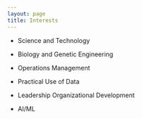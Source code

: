 ```yaml
---
layout: page
title: Interests
---
```


* Science and Technology

* Biology and Genetic Engineering

* Operations Management

* Practical Use of Data

* Leadership Organizational Development

* AI/ML
